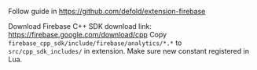 Follow guide in https://github.com/defold/extension-firebase

Download Firebase C++ SDK download link: https://firebase.google.com/download/cpp
Copy `firebase_cpp_sdk/include/firebase/analytics/*.*` to `src/cpp_sdk_includes/` in extension. Make sure new constant registered in Lua.